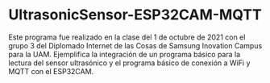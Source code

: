 # UltrasonicSensor-ESP32CAM-MQTT
Este programa fue realizado en la clase del 1 de octubre de 2021 con el grupo 3 del Diplomado Internet de las Cosas de Samsung Inovation Campus para la UAM. Ejemplifica la integración de un programa básico para la lectura del sensor ultrasónico y el programa básico de conexión a WiFi y MQTT con el ESP32CAM.
